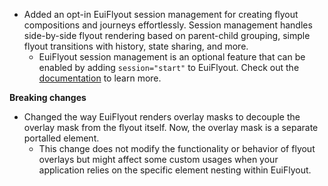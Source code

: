 - Added an opt-in EuiFlyout session management for creating flyout compositions and journeys effortlessly. Session management handles side-by-side flyout rendering based on parent-child grouping, simple flyout transitions with history, state sharing, and more.
  - EuiFlyout session management is an optional feature that can be enabled by adding `session="start"` to EuiFlyout. Check out the [documentation](https://eui.elastic.co/docs/components/containers/flyout/session-management) to learn more.

**Breaking changes**

- Changed the way EuiFlyout renders overlay masks to decouple the overlay mask from the flyout itself. Now, the overlay mask is a separate portalled element.
  - This change does not modify the functionality or behavior of flyout overlays but might affect some custom usages when your application relies on the specific element nesting within EuiFlyout.
